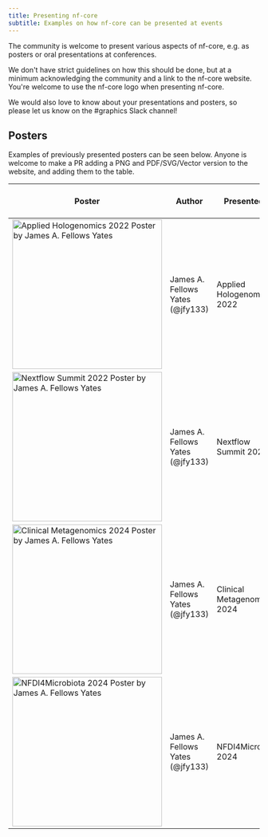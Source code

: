 ```yaml
---
title: Presenting nf-core
subtitle: Examples on how nf-core can be presented at events
---
```


The community is welcome to present various aspects of nf-core, e.g. as posters or oral presentations at conferences.

We don't have strict guidelines on how this should be done, but at a minimum acknowledging the community and a link to the nf-core website.
You're welcome to use the nf-core logo when presenting nf-core.

We would also love to know about your presentations and posters, so please let us know on the #graphics Slack channel!

## Posters

Examples of previously presented posters can be seen below.
Anyone is welcome to make a PR adding a PNG and PDF/SVG/Vector version to the website, and adding them to the table.

| Poster                                                                                                                                                                                                                                                                                                                      | Author                           | Presented at               | Template for reuse? | Vector image available?                                                                                                 |
| --------------------------------------------------------------------------------------------------------------------------------------------------------------------------------------------------------------------------------------------------------------------------------------------------------------------------- | -------------------------------- | -------------------------- | ------------------- | ----------------------------------------------------------------------------------------------------------------------- |
| <a href="/images/graphic_design_assets/poster_examples/FELLOWS_YATES_James_2022-AppliedHologenomics.png"><img src="/images/graphic_design_assets/poster_examples/FELLOWS_YATES_James_2022-AppliedHologenomics.png" alt="Applied Hologenomics 2022 Poster by James A. Fellows Yates" width="300"></a>                        | James A. Fellows Yates (@jfy133) | Applied Hologenomics 2022  | No                  |                                                                                                                         |
| <a href="/images/graphic_design_assets/poster_examples/FELLOWS_YATES_James-2022-NextflowSummit-Poster_v2.png"><img src="/images/graphic_design_assets/poster_examples/FELLOWS_YATES_James-2022-NextflowSummit-Poster_v2.png" alt="Nextflow Summit 2022 Poster by James A. Fellows Yates" width="300"></a>                   | James A. Fellows Yates (@jfy133) | Nextflow Summit 2022       | Yes                 | [Click here](/images/graphic_design_assets/poster_examples/FELLOWS_YATES_James-2022-NextflowSummit-Poster_v2.svg)       |
| <a href="/images/graphic_design_assets/poster_examples/FELLOWS_YATES_James-2024-ClinicalMetagenomics-Poster_v1.png"><img src="/images/graphic_design_assets/poster_examples/FELLOWS_YATES_James-2024-ClinicalMetagenomics-Poster_v1.png" alt="Clinical Metagenomics 2024 Poster by James A. Fellows Yates" width="300"></a> | James A. Fellows Yates (@jfy133) | Clinical Metagenomics 2024 | Yes                 | [Click here](/images/graphic_design_assets/poster_examples/FELLOWS_YATES_James-2024-ClinicalMetagenomics-Poster_v1.svg) |
| <a href="/images/graphic_design_assets/poster_examples/FELLOWS_YATES_James-2024-NFDI4Microbiota2024-Poster_v1.png"><img src="/images/graphic_design_assets/poster_examples/FELLOWS_YATES_James-2024-NFDI4Microbiota2024-Poster_v1.png" alt="NFDI4Microbiota 2024 Poster by James A. Fellows Yates" width="300"></a>         | James A. Fellows Yates (@jfy133) | NFDI4Microbiota 2024       | Yes                 | [Click here](/images/graphic_design_assets/poster_examples/FELLOWS_YATES_James-2024-NFDI4Microbiota2024-Poster_v1.svg)  |
